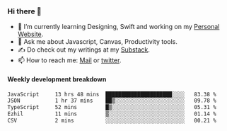 ### Hi there 👋

- 🌱 I’m currently learning Designing, Swift and working on my [Personal Website](https://kvaishak.com/).
- 💬 Ask me about Javascript, Canvas,  Productivity tools. 
- :writing_hand: Do check out my writings at my [Substack](https://kvaishak.substack.com/).
- 📫 How to reach me: [Mail](mailto:vaishak.kaippanchery@gmail.com) or [twitter](https://twitter.com/kvaishack).


#### Weekly development breakdown

<!--START_SECTION:waka-->

```txt
JavaScript     13 hrs 48 mins  █████████████████████░░░░   83.38 %
JSON           1 hr 37 mins    ██▒░░░░░░░░░░░░░░░░░░░░░░   09.78 %
TypeScript     52 mins         █▒░░░░░░░░░░░░░░░░░░░░░░░   05.31 %
Ezhil          11 mins         ▒░░░░░░░░░░░░░░░░░░░░░░░░   01.14 %
CSV            2 mins          ░░░░░░░░░░░░░░░░░░░░░░░░░   00.21 %
```

<!--END_SECTION:waka-->
